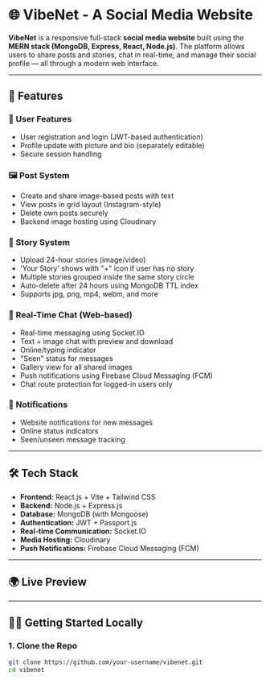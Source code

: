 # 🌐 VibeNet - A Social Media Website

**VibeNet** is a responsive full-stack **social media website** built using the **MERN stack (MongoDB, Express, React, Node.js)**. The platform allows users to share posts and stories, chat in real-time, and manage their social profile — all through a modern web interface.

---

## 🚀 Features

### 👤 User Features
- User registration and login (JWT-based authentication)
- Profile update with picture and bio (separately editable)
- Secure session handling

### 🖼️ Post System
- Create and share image-based posts with text
- View posts in grid layout (Instagram-style)
- Delete own posts securely
- Backend image hosting using Cloudinary

### 📖 Story System
- Upload 24-hour stories (image/video)
- 'Your Story' shows with "+" icon if user has no story
- Multiple stories grouped inside the same story circle
- Auto-delete after 24 hours using MongoDB TTL index
- Supports jpg, png, mp4, webm, and more

### 💬 Real-Time Chat (Web-based)
- Real-time messaging using Socket.IO
- Text + image chat with preview and download
- Online/typing indicator
- "Seen" status for messages
- Gallery view for all shared images
- Push notifications using Firebase Cloud Messaging (FCM)
- Chat route protection for logged-in users only

### 🔔 Notifications
- Website notifications for new messages
- Online status indicators
- Seen/unseen message tracking

---

## 🛠️ Tech Stack

- **Frontend:** React.js + Vite + Tailwind CSS
- **Backend:** Node.js + Express.js
- **Database:** MongoDB (with Mongoose)
- **Authentication:** JWT + Passport.js
- **Real-time Communication:** Socket.IO
- **Media Hosting:** Cloudinary
- **Push Notifications:** Firebase Cloud Messaging (FCM)

---

## 🌍 Live Preview



---

## 🧑‍💻 Getting Started Locally

### 1. Clone the Repo

```bash
git clone https://github.com/your-username/vibenet.git
cd vibenet
